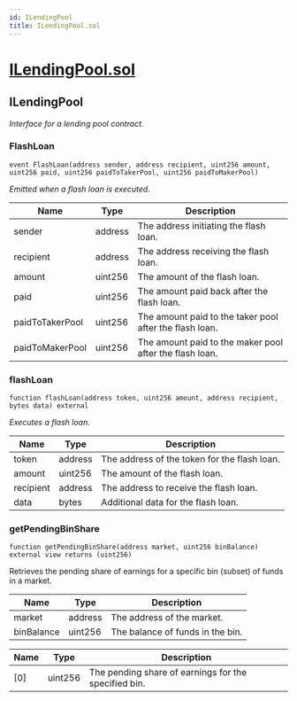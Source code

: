 ```yaml
---
id: ILendingPool
title: ILendingPool.sol
---
```

# [ILendingPool.sol](https://github.com/chromatic-protocol/contracts/tree/main/contracts/core/interfaces/vault/ILendingPool.sol)

## ILendingPool

_Interface for a lending pool contract._

### FlashLoan

```solidity
event FlashLoan(address sender, address recipient, uint256 amount, uint256 paid, uint256 paidToTakerPool, uint256 paidToMakerPool)
```

_Emitted when a flash loan is executed._

| Name | Type | Description |
| ---- | ---- | ----------- |
| sender | address | The address initiating the flash loan. |
| recipient | address | The address receiving the flash loan. |
| amount | uint256 | The amount of the flash loan. |
| paid | uint256 | The amount paid back after the flash loan. |
| paidToTakerPool | uint256 | The amount paid to the taker pool after the flash loan. |
| paidToMakerPool | uint256 | The amount paid to the maker pool after the flash loan. |

### flashLoan

```solidity
function flashLoan(address token, uint256 amount, address recipient, bytes data) external
```

_Executes a flash loan._

| Name | Type | Description |
| ---- | ---- | ----------- |
| token | address | The address of the token for the flash loan. |
| amount | uint256 | The amount of the flash loan. |
| recipient | address | The address to receive the flash loan. |
| data | bytes | Additional data for the flash loan. |

### getPendingBinShare

```solidity
function getPendingBinShare(address market, uint256 binBalance) external view returns (uint256)
```

Retrieves the pending share of earnings for a specific bin (subset) of funds in a market.

| Name | Type | Description |
| ---- | ---- | ----------- |
| market | address | The address of the market. |
| binBalance | uint256 | The balance of funds in the bin. |

| Name | Type | Description |
| ---- | ---- | ----------- |
| [0] | uint256 | The pending share of earnings for the specified bin. |

